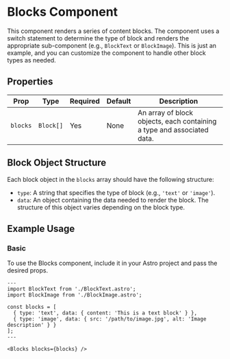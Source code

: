 # Blocks Component

This component renders a series of content blocks. The component uses a switch statement to determine the type of block and renders the appropriate sub-component (e.g., `BlockText` or `BlockImage`). This is just an example, and you can customize the component to handle other block types as needed.

## Properties

| Prop    | Type       | Required | Default | Description                                                           |
|---------|------------|----------|---------|-----------------------------------------------------------------------|
| `blocks` | `Block[]` | Yes      | None    | An array of block objects, each containing a type and associated data.|

## Block Object Structure

Each block object in the `blocks` array should have the following structure:

- `type`: A string that specifies the type of block (e.g., `'text'` or `'image'`).
- `data`: An object containing the data needed to render the block. The structure of this object varies depending on the block type.

## Example Usage

### Basic

To use the Blocks component, include it in your Astro project and pass the desired props.

```astro
---
import BlockText from './BlockText.astro';
import BlockImage from './BlockImage.astro';

const blocks = [
  { type: 'text', data: { content: 'This is a text block' } },
  { type: 'image', data: { src: '/path/to/image.jpg', alt: 'Image description' } }
];
---

<Blocks blocks={blocks} />
```
